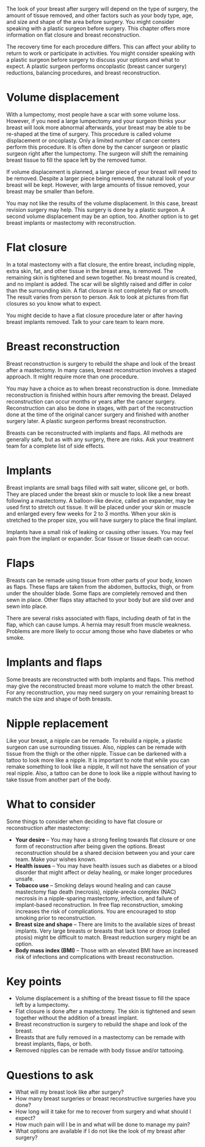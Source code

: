 The look of your breast after surgery will depend on the type of surgery, the amount of tissue removed, and other factors such as your body type, age, and size and shape of the area before surgery. You might consider speaking with a plastic surgeon before surgery. This chapter offers more information on flat closure and breast reconstruction.

The recovery time for each procedure differs. This can affect your ability to return to work or participate in activities. You might consider speaking with a plastic surgeon before surgery to discuss your options and what to expect. A plastic surgeon performs oncoplastic (breast cancer surgery) reductions, balancing procedures, and breast reconstruction.

# Volume displacement
With a lumpectomy, most people have a scar with some volume loss. However, if you need a large lumpectomy and your surgeon thinks your breast will look more abnormal afterwards, your breast may be able to be re-shaped at the time of surgery. This procedure is called volume displacement or oncoplasty. Only a limited number of cancer centers perform this procedure. It is often done by the cancer surgeon or plastic surgeon right after the lumpectomy. The surgeon will shift the remaining breast tissue to fill the space left by the removed tumor.

If volume displacement is planned, a larger piece of your breast will need to be removed. Despite a larger piece being removed, the natural look of your breast will be kept. However, with large amounts of tissue removed, your breast may be smaller than before.

You may not like the results of the volume displacement. In this case, breast revision surgery may help. This surgery is done by a plastic surgeon. A second volume displacement may be an option, too. Another option is to get breast implants or mastectomy with reconstruction.

# Flat closure
In a total mastectomy with a flat closure, the entire breast, including nipple, extra skin, fat, and other tissue in the breast area, is removed. The remaining skin is tightened and sewn together. No breast mound is created, and no implant is added. The scar will be slightly raised and differ in color than the surrounding skin. A flat closure is not completely flat or smooth. The result varies from person to person. Ask to look at pictures from flat closures so you know what to expect.

You might decide to have a flat closure procedure later or after having breast implants removed. Talk to your care team to learn more.

# Breast reconstruction
Breast reconstruction is surgery to rebuild the shape and look of the breast after a mastectomy. In many cases, breast reconstruction involves a staged approach. It might require more than one procedure.

You may have a choice as to when breast reconstruction is done. Immediate reconstruction is finished within hours after removing the breast. Delayed reconstruction can occur months or years after the cancer surgery. Reconstruction can also be done in stages, with part of the reconstruction done at the time of the original cancer surgery and finished with another surgery later. A plastic surgeon performs breast reconstruction.

Breasts can be reconstructed with implants and flaps. All methods are generally safe, but as with any surgery, there are risks. Ask your treatment team for a complete list of side effects.

# Implants
Breast implants are small bags filled with salt water, silicone gel, or both. They are placed under the breast skin or muscle to look like a new breast following a mastectomy. A balloon-like device, called an expander, may be used first to stretch out tissue. It will be placed under your skin or muscle and enlarged every few weeks for 2 to 3 months. When your skin is stretched to the proper size, you will have surgery to place the final implant.

Implants have a small risk of leaking or causing other issues. You may feel pain from the implant or expander. Scar tissue or tissue death can occur.

# Flaps
Breasts can be remade using tissue from other parts of your body, known as flaps. These flaps are taken from the abdomen, buttocks, thigh, or from under the shoulder blade. Some flaps are completely removed and then sewn in place. Other flaps stay attached to your body but are slid over and sewn into place.

There are several risks associated with flaps, including death of fat in the flap, which can cause lumps. A hernia may result from muscle weakness. Problems are more likely to occur among those who have diabetes or who smoke.

# Implants and flaps
Some breasts are reconstructed with both implants and flaps. This method may give the reconstructed breast more volume to match the other breast. For any reconstruction, you may need surgery on your remaining breast to match the size and shape of both breasts.

# Nipple replacement
Like your breast, a nipple can be remade. To rebuild a nipple, a plastic surgeon can use surrounding tissues. Also, nipples can be remade with tissue from the thigh or the other nipple. Tissue can be darkened with a tattoo to look more like a nipple. It is important to note that while you can remake something to look like a nipple, it will not have the sensation of your real nipple. Also, a tattoo can be done to look like a nipple without having to take tissue from another part of the body.

# What to consider
Some things to consider when deciding to have flat closure or reconstruction after mastectomy:
* **Your desire** – You may have a strong feeling towards flat closure or one form of reconstruction after being given the options. Breast reconstruction should be a shared decision between you and your care team. Make your wishes known.
* **Health issues** – You may have health issues such as diabetes or a blood disorder that might affect or delay healing, or make longer procedures unsafe.
* **Tobacco use** – Smoking delays wound healing and can cause mastectomy flap death (necrosis), nipple-areola complex (NAC) necrosis in a nipple-sparing mastectomy, infection, and failure of implant-based reconstruction. In free flap reconstruction, smoking increases the risk of complications. You are encouraged to stop smoking prior to reconstruction.
* **Breast size and shape** – There are limits to the available sizes of breast implants. Very large breasts or breasts that lack tone or droop (called ptosis) might be difficult to match. Breast reduction surgery might be an option.
* **Body mass index (BMI)** – Those with an elevated BMI have an increased risk of infections and complications with breast reconstruction.

# Key points
* Volume displacement is a shifting of the breast tissue to fill the space left by a lumpectomy.
* Flat closure is done after a mastectomy. The skin is tightened and sewn together without the addition of a breast implant.
* Breast reconstruction is surgery to rebuild the shape and look of the breast.
* Breasts that are fully removed in a mastectomy can be remade with breast implants, flaps, or both.
* Removed nipples can be remade with body tissue and/or tattooing.

# Questions to ask
* What will my breast look like after surgery?
* How many breast surgeries or breast reconstructive surgeries have you done?
* How long will it take for me to recover from surgery and what should I expect?
* How much pain will I be in and what will be done to manage my pain?
* What options are available if I do not like the look of my breast after surgery?